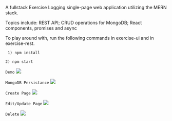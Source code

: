 A fullstack Exercise Logging single-page web application utilizing the MERN stack.

Topics include: REST API; CRUD operations for MongoDB; React components, promises and async

To play around with, run the following commands in exercise-ui and in exercise-rest.

` 1) npm install`

`2) npm start`

`Demo`
![](https://i.imgur.com/NK3U7rj.gif)

`MongoDB Persistance`
![](https://i.imgur.com/27vSC0K.jpg)

`Create Page`
![](https://i.imgur.com/cLDAWlA.png)

`Edit/Update Page`
![](https://i.imgur.com/PktzUsW.png)

`Delete`
![](https://i.imgur.com/2AGm2Ie.gif)
